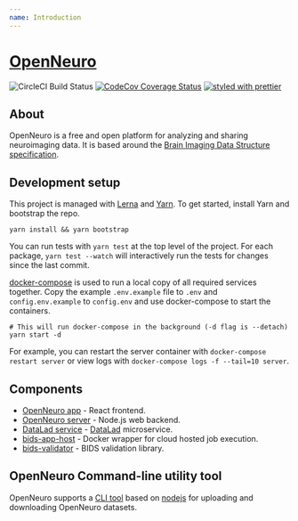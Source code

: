 ```yaml
---
name: Introduction
---
```


# [OpenNeuro](https://openneuro.org)

![CircleCI Build Status](https://circleci.com/gh/OpenNeuroOrg/openneuro.png?circle-token=d1fa3abe9dd6db187f656da7e7063663a67a2b69&style=shield)
[![CodeCov Coverage Status](https://codecov.io/gh/OpenNeuroOrg/openneuro/branch/master/graph/badge.svg)](https://codecov.io/gh/OpenNeuroOrg/openneuro)
[![styled with prettier](https://img.shields.io/badge/styled_with-prettier-ff69b4.svg)](https://github.com/prettier/prettier)

## About

OpenNeuro is a free and open platform for analyzing and sharing neuroimaging data. It is based around the [Brain Imaging Data Structure specification](http://bids.neuroimaging.io/).

## Development setup

This project is managed with [Lerna](https://lernajs.io/) and [Yarn](https://yarnpkg.com/). To get started, install Yarn and bootstrap the repo.

```shell
yarn install && yarn bootstrap
```

You can run tests with `yarn test` at the top level of the project. For each package, `yarn test --watch` will interactively run the tests for changes since the last commit.

[docker-compose](https://docs.docker.com/compose/overview/) is used to run a local copy of all required services together. Copy the example `.env.example` file to `.env` and `config.env.example` to `config.env` and use docker-compose to start the containers.

```shell
# This will run docker-compose in the background (-d flag is --detach)
yarn start -d
```

For example, you can restart the server container with `docker-compose restart server` or view logs with `docker-compose logs -f --tail=10 server`.

## Components

- [OpenNeuro app](packages/openneuro-app) - React frontend.
- [OpenNeuro server](packages/openneuro-server) - Node.js web backend.
- [DataLad service](https://github.com/OpenNeuroOrg/datalad-service) - [DataLad](http://datalad.org/) microservice.
- [bids-app-host](https://github.com/OpenNeuroOrg/bids-app-host) - Docker wrapper for cloud hosted job execution.
- [bids-validator](https://github.com/bids-standard/bids-validator) - BIDS validation library.

## OpenNeuro Command-line utility tool

OpenNeuro supports a [CLI tool](cli.openneuro.org) based on [nodejs](https://nodejs.org/en/) for uploading and downloading OpenNeuro datasets.
